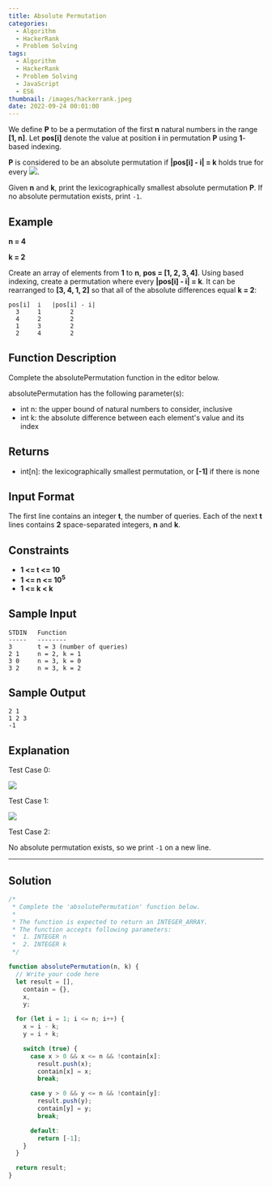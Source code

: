 ```yaml
---
title: Absolute Permutation
categories:
  - Algorithm
  - HackerRank
  - Problem Solving
tags:
  - Algorithm
  - HackerRank
  - Problem Solving
  - JavaScript
  - ES6
thumbnail: /images/hackerrank.jpeg
date: 2022-09-24 00:01:00
---
```


We define **P** to be a permutation of the first **n** natural numbers in the range **[1, n]**. Let **pos[i]** denote the value at position **i** in permutation **P** using **1**-based indexing.

**P** is considered to be an absolute permutation if **|pos[i] - i| = k** holds true for every **![](https://latex.codecogs.com/svg.image?i\in&space;\begin{bmatrix}1,&space;n\end{bmatrix})**.

Given **n** and **k**, print the lexicographically smallest absolute permutation **P**. If no absolute permutation exists, print `-1`.

<!-- more -->

## Example

**n = 4**

**k = 2**

Create an array of elements from **1** to **n**, **pos = [1, 2, 3, 4]**. Using based indexing, create a permutation where every **|pos[i] - i| = k**. It can be rearranged to **[3, 4, 1, 2]** so that all of the absolute differences equal **k = 2**:

```
pos[i]  i   |pos[i] - i|
  3     1        2
  4     2        2
  1     3        2
  2     4        2
```

## Function Description

Complete the absolutePermutation function in the editor below.

absolutePermutation has the following parameter(s):

- int n: the upper bound of natural numbers to consider, inclusive
- int k: the absolute difference between each element's value and its index

## Returns

- int[n]: the lexicographically smallest permutation, or **[-1]** if there is none

## Input Format

The first line contains an integer **t**, the number of queries.
Each of the next **t** lines contains **2** space-separated integers, **n** and **k**.

## Constraints

- **1 <= t <= 10**
- **1 <= n <= 10<sup>5</sup>**
- **1 <= k < k**

## Sample Input

```
STDIN   Function
-----   --------
3       t = 3 (number of queries)
2 1     n = 2, k = 1
3 0     n = 3, k = 0
3 2     n = 3, k = 2
```

## Sample Output

```
2 1
1 2 3
-1
```

## Explanation

Test Case 0:

![](https://s3.amazonaws.com/hr-challenge-images/16007/1462506998-dfe183c6f5-perm.png)

Test Case 1:

![](https://s3.amazonaws.com/hr-challenge-images/16007/1462507102-236cbbd84c-perm1.png)

Test Case 2:

No absolute permutation exists, so we print `-1` on a new line.

---

## Solution

```javascript
/*
 * Complete the 'absolutePermutation' function below.
 *
 * The function is expected to return an INTEGER_ARRAY.
 * The function accepts following parameters:
 *  1. INTEGER n
 *  2. INTEGER k
 */

function absolutePermutation(n, k) {
  // Write your code here
  let result = [],
    contain = {},
    x,
    y;

  for (let i = 1; i <= n; i++) {
    x = i - k;
    y = i + k;

    switch (true) {
      case x > 0 && x <= n && !contain[x]:
        result.push(x);
        contain[x] = x;
        break;

      case y > 0 && y <= n && !contain[y]:
        result.push(y);
        contain[y] = y;
        break;

      default:
        return [-1];
    }
  }

  return result;
}
```
